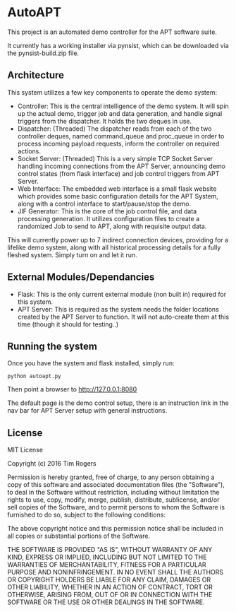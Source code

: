 # AutoAPT

This project is an automated demo controller for the APT software suite.

It currently has a working installer via pynsist, which can be downloaded via the pynsist-build.zip file.

## Architecture

This system utilizes a few key components to operate the demo system:
- Controller: This is the central intelligence of the demo system. It will spin up the actual demo, trigger job and data generation, and handle signal triggers from the dispatcher. It holds the two deques in use.
- Dispatcher: (Threaded) The dispatcher reads from each of the two controller deques, named command_queue and proc_queue in order to process incoming payload requests, inform the controller on required actions.
- Socket Server: (Threaded) This is a very simple TCP Socket Server handling incoming connections from the APT Server, announcing demo control states (from flask interface) and job control triggers from APT Server.
- Web Interface: The embedded web interface is a small flask website which provides some basic configuration details for the APT System, along with a control interface to start/pause/stop the demo.
- JIF Generator: This is the core of the job control file, and data processing generation. It utilizes configuration files to create a randomized Job to send to APT, along with requisite output data.

This will currently power up to 7 indirect connection devices, providing for a lifelike demo system, along with all historical processing details for a fully fleshed system. Simply turn on and let it run.

## External Modules/Dependancies
- Flask: This is the only current external module (non built in) required for this system.
- APT Server: This is required as the system needs the folder locations created by the APT Server to function. It will not auto-create them at this time (though it should for testing..)

## Running the system
Once you have the system and flask installed, simply run:

```
python autoapt.py
```

Then point a browser to http://127.0.0.1:8080 

The default page is the demo control setup, there is an instruction link in the nav bar for APT Server setup with general instructions.

## License
MIT License

Copyright (c) 2016 Tim Rogers

Permission is hereby granted, free of charge, to any person obtaining a copy
of this software and associated documentation files (the "Software"), to deal
in the Software without restriction, including without limitation the rights
to use, copy, modify, merge, publish, distribute, sublicense, and/or sell
copies of the Software, and to permit persons to whom the Software is
furnished to do so, subject to the following conditions:

The above copyright notice and this permission notice shall be included in all
copies or substantial portions of the Software.

THE SOFTWARE IS PROVIDED "AS IS", WITHOUT WARRANTY OF ANY KIND, EXPRESS OR
IMPLIED, INCLUDING BUT NOT LIMITED TO THE WARRANTIES OF MERCHANTABILITY,
FITNESS FOR A PARTICULAR PURPOSE AND NONINFRINGEMENT. IN NO EVENT SHALL THE
AUTHORS OR COPYRIGHT HOLDERS BE LIABLE FOR ANY CLAIM, DAMAGES OR OTHER
LIABILITY, WHETHER IN AN ACTION OF CONTRACT, TORT OR OTHERWISE, ARISING FROM,
OUT OF OR IN CONNECTION WITH THE SOFTWARE OR THE USE OR OTHER DEALINGS IN THE
SOFTWARE.
